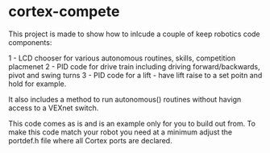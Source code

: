 # cortex-compete

This project is made to show how to inlcude a couple of keep robotics code components:

1 - LCD chooser for various autonomous routines, skills, competition placmenet
2 - PID code for drive train including driving forward/backwards, pivot and swing turns
3 - PID code for a lift - have lift raise to a set poitn and hold for example.

It also includes a method to run autonomous() routines without havign access to a VEXnet switch.

This code comes as is and is an example only for you to build out from.  To make this code match your robot you need at a minimum adjust the portdef.h file where all Cortex ports are declared. 
